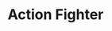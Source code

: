 ---
layout: video
series: Angry Video Game Nerd - Bad Game Cover Art
episode: 4
title: "Action Fighter"
permalink: /avgn/bad-game-cover-art-4
video_info:
  - youtube;YouTube;ZTCvRn3T4GA
release_date: 2015-12-04
mike_notes:
toggle: off
special: bad-covers
special_id: "Bad Game Cover Art Videos"
platforms:
  - Sega Master System
---